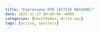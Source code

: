 ```yaml
---
title: "Expressway HTB [ACTIVE MACHINE]"
date: 2025-11-27 00:00:00 +0000    
categories: [HackTheBox, Write-ups]
tags: [active, spoilers]
---
```

